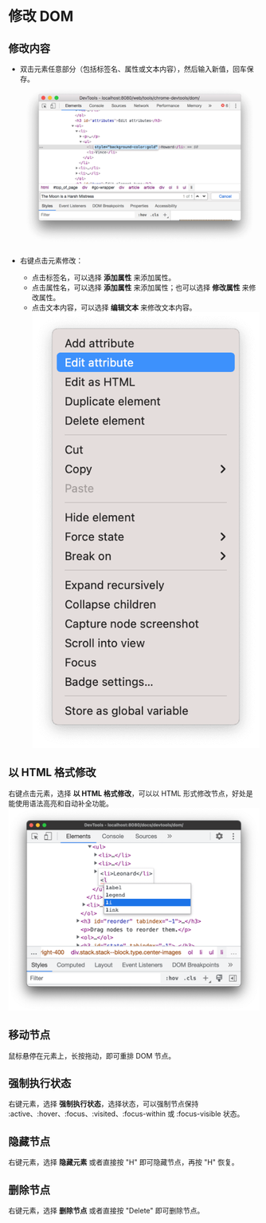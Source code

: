 # 修改 DOM
## 修改内容
* 双击元素任意部分（包括标签名、属性或文本内容），然后输入新值，回车保存。
  ![](修改内容.png)

* 右键点击元素修改：
  * 点击标签名，可以选择 **添加属性** 来添加属性。
  * 点击属性名，可以选择 **添加属性** 来添加属性；也可以选择 **修改属性** 来修改属性。 
  * 点击文本内容，可以选择 **编辑文本** 来修改文本内容。
  ![](右键修改.png)


## 以 HTML 格式修改
右键点击元素，选择 **以 HTML 格式修改**，可以以 HTML 形式修改节点，好处是能使用语法高亮和自动补全功能。
![](以HTML格式修改.png)

## 移动节点
鼠标悬停在元素上，长按拖动，即可重排 DOM 节点。

## 强制执行状态
右键元素，选择 **强制执行状态**，选择状态，可以强制节点保持 :active、:hover、:focus、:visited、:focus-within 或 :focus-visible 状态。

## 隐藏节点
右键元素，选择 **隐藏元素** 或者直接按 "H" 即可隐藏节点，再按 "H" 恢复。

## 删除节点
右键元素，选择 **删除节点** 或者直接按 "Delete" 即可删除节点。